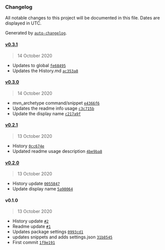 ### Changelog

All notable changes to this project will be documented in this file. Dates are displayed in UTC.

Generated by [`auto-changelog`](https://github.com/CookPete/auto-changelog).

#### [v0.3.1](https://github.com/shawn-sandy/aem-fe-studio/compare/v0.3.0...v0.3.1)

> 14 October 2020

- Updates to global [`fe68495`](https://github.com/shawn-sandy/aem-fe-studio/commit/fe68495060929aca3cdeabf8ca4e2e272743ec70)
- Updates the History.md [`ac353a8`](https://github.com/shawn-sandy/aem-fe-studio/commit/ac353a8c0dded8606d8221df6e664d8d2e6194a8)

#### [v0.3.0](https://github.com/shawn-sandy/aem-fe-studio/compare/v0.2.1...v0.3.0)

> 14 October 2020

- mvn_archetype command/snippet [`e4366f6`](https://github.com/shawn-sandy/aem-fe-studio/commit/e4366f6ecdc4b885f210dd8208fb94cd2e8dbfc5)
- Updates the readme info usage [`c3c715b`](https://github.com/shawn-sandy/aem-fe-studio/commit/c3c715b049c957485881d431cbed3f2b55efe11e)
- Update the display name [`c217a9f`](https://github.com/shawn-sandy/aem-fe-studio/commit/c217a9f02faf448ece67e22c966afd409721b5c1)

#### [v0.2.1](https://github.com/shawn-sandy/aem-fe-studio/compare/v0.2.0...v0.2.1)

> 13 October 2020

- History [`0cc674e`](https://github.com/shawn-sandy/aem-fe-studio/commit/0cc674e13e186ca958906da8d239826c050ca84f)
- Updated readme usage description [`4be9ba8`](https://github.com/shawn-sandy/aem-fe-studio/commit/4be9ba8e998b866483664ef4003b761865818fee)

#### [v0.2.0](https://github.com/shawn-sandy/aem-fe-studio/compare/v0.1.0...v0.2.0)

> 13 October 2020

- History update [`0055847`](https://github.com/shawn-sandy/aem-fe-studio/commit/0055847db93fda09908b7b4dbdaf1f4e9200cbdb)
- Update display name [`5a90064`](https://github.com/shawn-sandy/aem-fe-studio/commit/5a90064107c93b6cbff7d425ad3cb574738bea86)

#### v0.1.0

> 13 October 2020

- History update [`#2`](https://github.com/shawn-sandy/aem-fe-studio/pull/2)
- Readme update [`#1`](https://github.com/shawn-sandy/aem-fe-studio/pull/1)
- Updates  package settings [`0993cd1`](https://github.com/shawn-sandy/aem-fe-studio/commit/0993cd1db71576ad849a02a3cc3506f95bae28f5)
- updates snippets and adds settings.json [`31b8545`](https://github.com/shawn-sandy/aem-fe-studio/commit/31b8545b91db29b0795fe3493512dd231d478a1e)
- First commit [`1f9e191`](https://github.com/shawn-sandy/aem-fe-studio/commit/1f9e191cd2f6fa84dde2c19367c20009f973c2f8)
